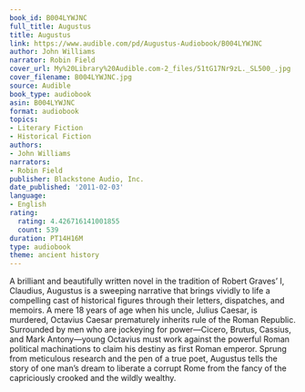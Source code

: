 ```yaml
---
book_id: B004LYWJNC
full_title: Augustus
title: Augustus
link: https://www.audible.com/pd/Augustus-Audiobook/B004LYWJNC
author: John Williams
narrator: Robin Field
cover_url: My%20Library%20Audible.com-2_files/51tG17Nr9zL._SL500_.jpg
cover_filename: B004LYWJNC.jpg
source: Audible
book_type: audiobook
asin: B004LYWJNC
format: audiobook
topics:
- Literary Fiction
- Historical Fiction
authors:
- John Williams
narrators:
- Robin Field
publisher: Blackstone Audio, Inc.
date_published: '2011-02-03'
language:
- English
rating:
  rating: 4.426716141001855
  count: 539
duration: PT14H16M
type: audiobook
theme: ancient history
---
```

A brilliant and beautifully written novel in the tradition of Robert Graves’ I, Claudius, Augustus is a sweeping narrative that brings vividly to life a compelling cast of historical figures through their letters, dispatches, and memoirs.
A mere 18 years of age when his uncle, Julius Caesar, is murdered, Octavius Caesar prematurely inherits rule of the Roman Republic. Surrounded by men who are jockeying for power—Cicero, Brutus, Cassius, and Mark Antony—young Octavius must work against the powerful Roman political machinations to claim his destiny as first Roman emperor.
Sprung from meticulous research and the pen of a true poet, Augustus tells the story of one man’s dream to liberate a corrupt Rome from the fancy of the capriciously crooked and the wildly wealthy.

